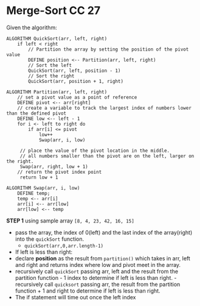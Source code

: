 # Merge-Sort CC 27

Given the algorithm:

```
ALGORITHM QuickSort(arr, left, right)
    if left < right
        // Partition the array by setting the position of the pivot value 
        DEFINE position <-- Partition(arr, left, right)
        // Sort the left
        QuickSort(arr, left, position - 1)
        // Sort the right
        QuickSort(arr, position + 1, right)

ALGORITHM Partition(arr, left, right)
    // set a pivot value as a point of reference
    DEFINE pivot <-- arr[right]
    // create a variable to track the largest index of numbers lower than the defined pivot
    DEFINE low <-- left - 1
    for i <- left to right do
        if arr[i] <= pivot
            low++
            Swap(arr, i, low)

     // place the value of the pivot location in the middle.
     // all numbers smaller than the pivot are on the left, larger on the right. 
     Swap(arr, right, low + 1)
    // return the pivot index point
     return low + 1

ALGORITHM Swap(arr, i, low)
    DEFINE temp;
    temp <-- arr[i]
    arr[i] <-- arr[low]
    arr[low] <-- temp

```

**STEP 1** using sample array `[8, 4, 23, 42, 16, 15]`

  - pass the array, the index of 0(left) and the last index of the array(right) into the `quickSort` function.
    - `quickSort(arr,0,arr.length-1)`
  - If left is less than right:
   - declare **position** as the result from `partition()` which takes in arr, left and right and returns index where low and pivot meet in the array.
  - recursively call `quickSort` passing arr, left and the result from the partition function - 1 index to determine if left is less than right.
  -recursively call `quicksort` passing arr, the result from the partition function + 1 and right to determine if left is less than right.
  - The if statement will time out once the left index 

